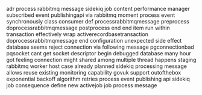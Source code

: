 adr process rabbitmq message sidekiq job content performance manager subscribed event publishingapi via rabbitmq moment process event synchronously class consumer def processrabbitmqmessage preprocess doprocessrabbitmqmessage postprocess end end item run within transaction effectively wrap activerecordbasetransaction doprocessrabbitmqmessage end configuration unexpected side effect database seems reject connection via following message pgconnectionbad pqsocket cant get socket descriptor begin debugged database many hour got feeling connection might shared among multiple thread happens staging rabbitmq worker host case already planned sidekiq processing message allows reuse existing monitoring capability govuk support outofthebox exponential backoff algorithm retries process event publishing api sidekiq job consequence define new activejob job process message